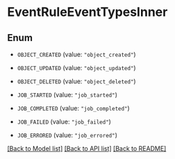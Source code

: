 # EventRuleEventTypesInner

## Enum


* `OBJECT_CREATED` (value: `"object_created"`)

* `OBJECT_UPDATED` (value: `"object_updated"`)

* `OBJECT_DELETED` (value: `"object_deleted"`)

* `JOB_STARTED` (value: `"job_started"`)

* `JOB_COMPLETED` (value: `"job_completed"`)

* `JOB_FAILED` (value: `"job_failed"`)

* `JOB_ERRORED` (value: `"job_errored"`)


[[Back to Model list]](../README.md#documentation-for-models) [[Back to API list]](../README.md#documentation-for-api-endpoints) [[Back to README]](../README.md)


